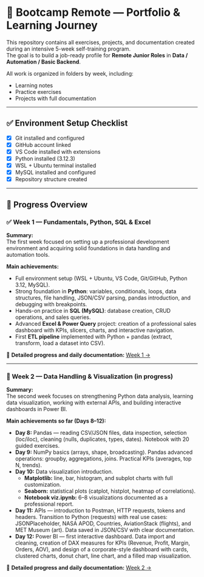# 🚀 Bootcamp Remote — Portfolio & Learning Journey  

This repository contains all exercises, projects, and documentation created during an intensive 5-week self-training program.  
The goal is to build a job-ready profile for **Remote Junior Roles** in **Data / Automation / Basic Backend**.  

All work is organized in folders by week, including:  
- Learning notes  
- Practice exercises  
- Projects with full documentation  

---  

## ✅ Environment Setup Checklist  

- [x] Git installed and configured  
- [x] GitHub account linked  
- [x] VS Code installed with extensions  
- [x] Python installed (3.12.3)  
- [x] WSL + Ubuntu terminal installed  
- [x] MySQL installed and configured  
- [x] Repository structure created  

---  

## 📅 Progress Overview  

### ✅ Week 1 — Fundamentals, Python, SQL & Excel  

**Summary:**  
The first week focused on setting up a professional development environment and acquiring solid foundations in data handling and automation tools.  

**Main achievements:**  
- Full environment setup (WSL + Ubuntu, VS Code, Git/GitHub, Python 3.12, MySQL).  
- Strong foundation in **Python**: variables, conditionals, loops, data structures, file handling, JSON/CSV parsing, pandas introduction, and debugging with breakpoints.  
- Hands-on practice in **SQL (MySQL)**: database creation, CRUD operations, and sales queries.  
- Advanced **Excel & Power Query** project: creation of a professional sales dashboard with KPIs, slicers, charts, and interactive navigation.  
- First **ETL pipeline** implemented with Python + pandas (extract, transform, load a dataset into CSV).  

📎 **Detailed progress and daily documentation:** [Week 1 →](./week1/README.md)  

---  

### 🚧 Week 2 — Data Handling & Visualization (in progress)  

**Summary:**  
The second week focuses on strengthening Python data analysis, learning data visualization, working with external APIs, and building interactive dashboards in Power BI.  

**Main achievements so far (Days 8–12):**  
- **Day 8:** Pandas — reading CSV/JSON files, data inspection, selection (loc/iloc), cleaning (nulls, duplicates, types, dates). Notebook with 20 guided exercises.  
- **Day 9:** NumPy basics (arrays, shape, broadcasting). Pandas advanced operations: groupby, aggregations, joins. Practical KPIs (averages, top N, trends).  
- **Day 10:** Data visualization introduction.  
  - **Matplotlib:** line, bar, histogram, and subplot charts with full customization.  
  - **Seaborn:** statistical plots (catplot, histplot, heatmap of correlations).  
  - **Notebook viz.ipynb:** 6–8 visualizations documented as a professional report.  
- **Day 11:** APIs — introduction to Postman, HTTP requests, tokens and headers. Transition to Python (requests) with real use cases: JSONPlaceholder, NASA APOD, Countries, AviationStack (flights), and MET Museum (art). Data saved in JSON/CSV with clear documentation.  
- **Day 12:** Power BI — first interactive dashboard. Data import and cleaning, creation of DAX measures for KPIs (Revenue, Profit, Margin, Orders, AOV), and design of a corporate-style dashboard with cards, clustered charts, donut chart, line chart, and a filled map visualization.  

📎 **Detailed progress and daily documentation:** [Week 2 →](./week2/README.md)  
